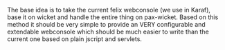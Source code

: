 The base idea is to take the current felix webconsole (we use in Karaf), base it on wicket and handle the entire thing on pax-wicket. Based on this method it should be very simple to provide an VERY configurable and extendable webconsole which should be much easier to write than the current one based on plain jscript and servlets.
